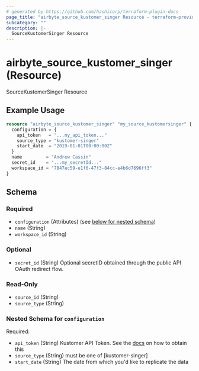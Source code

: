 ```yaml
---
# generated by https://github.com/hashicorp/terraform-plugin-docs
page_title: "airbyte_source_kustomer_singer Resource - terraform-provider-airbyte"
subcategory: ""
description: |-
  SourceKustomerSinger Resource
---
```


# airbyte_source_kustomer_singer (Resource)

SourceKustomerSinger Resource

## Example Usage

```terraform
resource "airbyte_source_kustomer_singer" "my_source_kustomersinger" {
  configuration = {
    api_token   = "...my_api_token..."
    source_type = "kustomer-singer"
    start_date  = "2019-01-01T00:00:00Z"
  }
  name         = "Andrew Cassin"
  secret_id    = "...my_secretId..."
  workspace_id = "7847ec59-e1f6-47f3-84cc-e4b6d7696ff3"
}
```

<!-- schema generated by tfplugindocs -->
## Schema

### Required

- `configuration` (Attributes) (see [below for nested schema](#nestedatt--configuration))
- `name` (String)
- `workspace_id` (String)

### Optional

- `secret_id` (String) Optional secretID obtained through the public API OAuth redirect flow.

### Read-Only

- `source_id` (String)
- `source_type` (String)

<a id="nestedatt--configuration"></a>
### Nested Schema for `configuration`

Required:

- `api_token` (String) Kustomer API Token. See the <a href="https://developer.kustomer.com/kustomer-api-docs/reference/authentication">docs</a> on how to obtain this
- `source_type` (String) must be one of [kustomer-singer]
- `start_date` (String) The date from which you'd like to replicate the data


